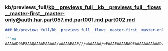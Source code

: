 ### kb/previews_full/kb__previews_full__kb__previews_full__flows__master-first__master-only@auth.har.part057.md.part001.md.part002.md

```md
### kb/previews_full/kb__previews_full__flows__master-first__master-only@auth.har.part057.md.part001.md (part 002)

```md
AAAAAD9AP8AAQAAAAMAAAAA/wAAAAEAAP///wAAAAAA/wEAAAEAAAABAQEAAAAAAAAAAAD///8AAAAAAP///wABAQEA/
```

```

```
